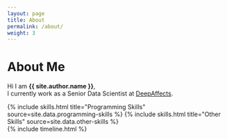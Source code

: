 ```yaml
---
layout: page
title: About
permalink: /about/
weight: 3
---
```


# **About Me**

Hi I am **{{ site.author.name }}**,<br>
I currently work as a Senior Data Scientist at [DeepAffects](http://www.deepaffects.com/).

<div class="row">
{% include skills.html title="Programming Skills" source=site.data.programming-skills %}
{% include skills.html title="Other Skills" source=site.data.other-skills %}
</div>

<div class="row">
{% include timeline.html %}
</div>